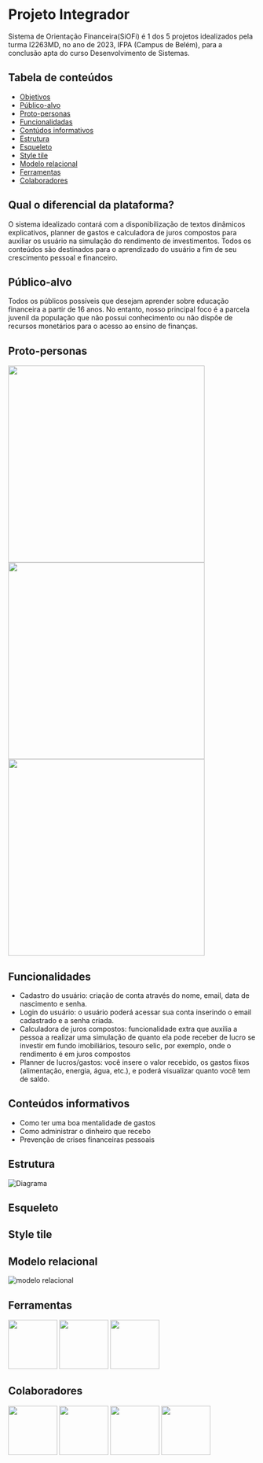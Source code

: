 # Projeto Integrador #

Sistema de Orientação Financeira(SiOFi) é 1 dos 5 projetos idealizados pela turma I2263MD, no ano de 2023, IFPA (Campus de Belém), para a conclusão apta do curso Desenvolvimento de Sistemas.




Tabela de conteúdos 
-------------------
<!--ts-->
   * [Objetivos](#Qual-o-diferencial-da-plataforma)
   * [Público-alvo](#Público-alvo)
   * [Proto-personas](#Proto-personas)
   * [Funcionalidadas](#Funcionalidades)
   * [Contúdos informativos](#Conteúdos-informativos)
   * [Estrutura](#Estrutura)
   * [Esqueleto](#Esqueleto)
   * [Style tile](#Style-tile)
   * [Modelo relacional](#Modelo-relacional)
   * [Ferramentas](#Ferramentas)
   * [Colaboradores](#Colaboradores)
<!--te-->
## Qual o diferencial da plataforma? ##
O sistema idealizado contará com a disponibilização de textos dinâmicos explicativos, planner de gastos e calculadora de juros compostos para auxiliar os usuário na simulação do rendimento de investimentos. Todos os conteúdos são destinados para o aprendizado do usuário a fim de seu crescimento pessoal e financeiro.

## Público-alvo ##
Todos os públicos possíveis que desejam aprender sobre educação financeira a partir de 16 anos. No entanto, nosso principal foco é a parcela juvenil da população que não possui conhecimento ou não dispõe de recursos monetários para o acesso ao ensino de finanças.

## Proto-personas ##
<img src= "https://github.com/amandaaviz/ProjetoIntegrador/assets/131568534/19f1e222-7ebe-4015-b17e-4971ba81ff8a" height="400">
<img src= "https://github.com/amandaaviz/ProjetoIntegrador/assets/131568534/a10137cd-7a43-477a-8ec1-0ea4d61d2ac9" height="400">
<img src= "https://github.com/amandaaviz/ProjetoIntegrador/assets/131568534/daaa4721-1dff-4767-9dd3-60fb65e1b2e2" height="400">

## Funcionalidades ##
* Cadastro do usuário: criação de conta através do nome, email, data de nascimento e senha.
* Login do usuário: o usuário poderá acessar sua conta inserindo o email cadastrado e a senha criada.
* Calculadora de juros compostos:  funcionalidade extra que auxilia a pessoa a realizar uma simulação de quanto ela pode receber de lucro se investir em fundo imobiliários, tesouro selic, por exemplo, onde o rendimento é em juros compostos
* Planner de lucros/gastos:  você insere o valor recebido, os gastos fixos (alimentação, energia, água, etc.), e poderá visualizar quanto você tem de saldo.

## Conteúdos informativos
* Como ter uma boa mentalidade de gastos
* Como administrar o dinheiro que recebo
* Prevenção de crises financeiras pessoais

## Estrutura
![Diagrama](https://github.com/amandaaviz/projetoIntegrador/assets/131568534/c1df1999-73c6-4beb-829c-148af03e4f72)

## Esqueleto
## Style tile
## Modelo relacional
![modelo relacional](https://github.com/amandaaviz/projetoIntegrador/assets/131568534/52d6a771-3ac4-4754-a8fb-998efbb26322)

## Ferramentas ##
 
 <img src="https://github.com/amandaaviz/projetoIntegrador/assets/131568534/1f0e21c7-7e81-4960-9457-eca2440a58b6" height="100"> 
 <img src="https://github.com/amandaaviz/projetoIntegrador/assets/131568534/2522a0c8-2ae2-4844-b1d0-3c9382f2cfc3" height="100">
 <img src="https://github.com/amandaaviz/projetoIntegrador/assets/131568534/78b0aa4c-cdb8-49c4-9a04-1763813c89aa" height="100">
 
## Colaboradores ##

<a href= "https://github.com/DarkDatura2003"> <img src= "https://github.com/amandaaviz/ProjetoIntegrador/assets/131568534/3bd34689-6222-44ff-8d42-261bf7aacac9" height="100"  ></a>
<a href= "https://github.com/xF4Xx"> <img src= "https://github.com/amandaaviz/ProjetoIntegrador/assets/131568534/33afa73a-6dd1-428c-bc26-8896ed36757d)" height="100"  ></a>
<a href= "https://github.com/luizadiasousa"> <img src= "https://github.com/amandaaviz/ProjetoIntegrador/assets/131568534/2b7af6aa-6065-4535-b4c9-417e2e761c77)" height="100"  ></a>
<a href= "https://github.com/amandaaviz"> <img src= "https://github.com/amandaaviz/ProjetoIntegrador/assets/131568534/c1550547-221e-461c-9779-9767566f5267)" height="100"  ></a>



